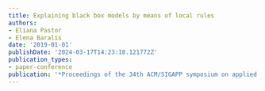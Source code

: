 ```yaml
---
title: Explaining black box models by means of local rules
authors:
- Eliana Pastor
- Elena Baralis
date: '2019-01-01'
publishDate: '2024-03-17T14:23:18.121772Z'
publication_types:
- paper-conference
publication: '*Proceedings of the 34th ACM/SIGAPP symposium on applied computing*'
---
```

